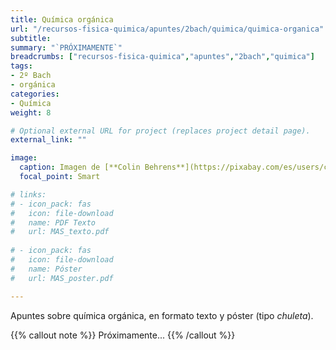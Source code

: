 ```yaml
---
title: Química orgánica
url: "/recursos-fisica-quimica/apuntes/2bach/quimica/quimica-organica"
subtitle: 
summary: "`PRÓXIMAMENTE`"
breadcrumbs: ["recursos-fisica-quimica","apuntes","2bach","quimica"]
tags:
- 2º Bach
- orgánica
categories:
- Química
weight: 8

# Optional external URL for project (replaces project detail page).
external_link: ""

image:
  caption: Imagen de [**Colin Behrens**](https://pixabay.com/es/users/colin00b-346653/) en [Pixabay](https://pixabay.com/es/)
  focal_point: Smart

# links:
# - icon_pack: fas
#   icon: file-download
#   name: PDF Texto
#   url: MAS_texto.pdf
  
# - icon_pack: fas
#   icon: file-download
#   name: Póster
#   url: MAS_poster.pdf

---
```


Apuntes sobre química orgánica, en formato texto y póster (tipo _chuleta_).

{{% callout note %}}
Próximamente...
{{% /callout %}}